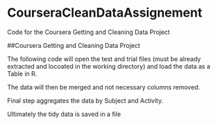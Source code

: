 CourseraCleanDataAssignement
============================

Code for the Coursera Getting and Cleaning Data Project

##Coursera Getting and Cleaning Data Project

The following code will open the test and trial files (must be already extracted and locoated in the working directory) and load the data as a Table in R.

The data  will then be merged and not necessary columns removed.

Final step aggregates the data by Subject and Activity.

Ultimately the tidy data is saved in a file

